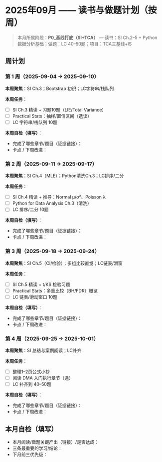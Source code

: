 # 2025年09月 —— 读书与做题计划（按周）

> 本月所属阶段：**P0_基线打底（SI+TCA）** — 读书：SI Ch.2–5 + Python 数据分析基础；做题：LC 40–50题；项目：TCA三基线+IS

## 周计划

### 第 1 周（2025-09-04 → 2025-09-10）
**本周聚焦**：SI Ch.3；Bootstrap 初识；LC字符串/栈队列

**本周任务**：
- [ ] SI Ch.3 精读 + 习题10题（LIE/Total Variance）
- [ ] Practical Stats：抽样/置信区间（选读）
- [ ] LC 字符串/栈队列 10题

**本周自检（填写）**：
- 完成了哪些章节/题目（证据链接）：
- 卡点 / 下周改进：

### 第 2 周（2025-09-11 → 2025-09-17）
**本周聚焦**：SI Ch.4（MLE）；Python清洗Ch.3；LC排序/二分

**本周任务**：
- [ ] SI Ch.4 精读 + 推导：Normal μ/σ²、Poisson λ
- [ ] Python for Data Analysis Ch.3（清洗）
- [ ] LC 排序/二分 10题

**本周自检（填写）**：
- 完成了哪些章节/题目（证据链接）：
- 卡点 / 下周改进：

### 第 3 周（2025-09-18 → 2025-09-24）
**本周聚焦**：SI Ch.5（CI/检验）；多组比较直觉；LC链表/滑窗

**本周任务**：
- [ ] SI Ch.5 精读 + t/KS 检验习题
- [ ] Practical Stats：多重比较（BH/FDR）概览
- [ ] LC 链表/滑动窗口 10题

**本周自检（填写）**：
- 完成了哪些章节/题目（证据链接）：
- 卡点 / 下周改进：

### 第 4 周（2025-09-25 → 2025-10-01）
**本周聚焦**：SI 总结与案例阅读；LC补齐

**本周任务**：
- [ ] 整理1–2页公式小抄
- [ ] 阅读 DMA 入门执行章节（选）
- [ ] LC 补齐到 40–50题

**本周自检（填写）**：
- 完成了哪些章节/题目（证据链接）：
- 卡点 / 下周改进：


## 本月自检（填写）
- 本月阅读/做题关键产出（链接）/是否达成：
- 三条最重要的学习/结论：
- 下月前三优先级：
